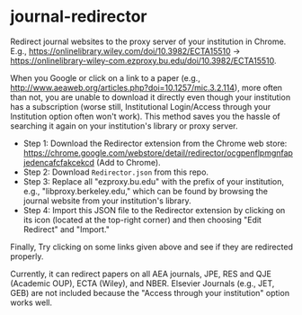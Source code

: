 # journal-redirector
Redirect journal websites to the proxy server of your institution in Chrome. E.g., https://onlinelibrary.wiley.com/doi/10.3982/ECTA15510 → https://onlinelibrary-wiley-com.ezproxy.bu.edu/doi/10.3982/ECTA15510.

When you Google or click on a link to a paper (e.g., http://www.aeaweb.org/articles.php?doi=10.1257/mic.3.2.114), more often than not, you are unable to download it directly even though your institution has a subscription (worse still, Institutional Login/Access through your Institution option often won't work). This method saves you the hassle of searching it again on your institution's library or proxy server.

- Step 1: Download the Redirector extension from the Chrome web store: https://chrome.google.com/webstore/detail/redirector/ocgpenflpmgnfapjedencafcfakcekcd (Add to Chrome).
- Step 2: Download ``Redirector.json`` from this repo.
- Step 3: Replace all "ezproxy.bu.edu" with the prefix of your institution, e.g., "libproxy.berkeley.edu," which can be found by browsing the journal website from your institution's library.
- Step 4: Import this JSON file to the Redirector extension by clicking on its icon (located at the top-right corner) and then choosing "Edit Redirect" and "Import."

Finally, Try clicking on some links given above and see if they are redirected properly.

Currently, it can redirect papers on all AEA journals, JPE, RES and QJE (Academic OUP), ECTA (Wiley), and NBER. Elsevier Journals (e.g., JET, GEB) are not included because the "Access through your institution" option works well.

